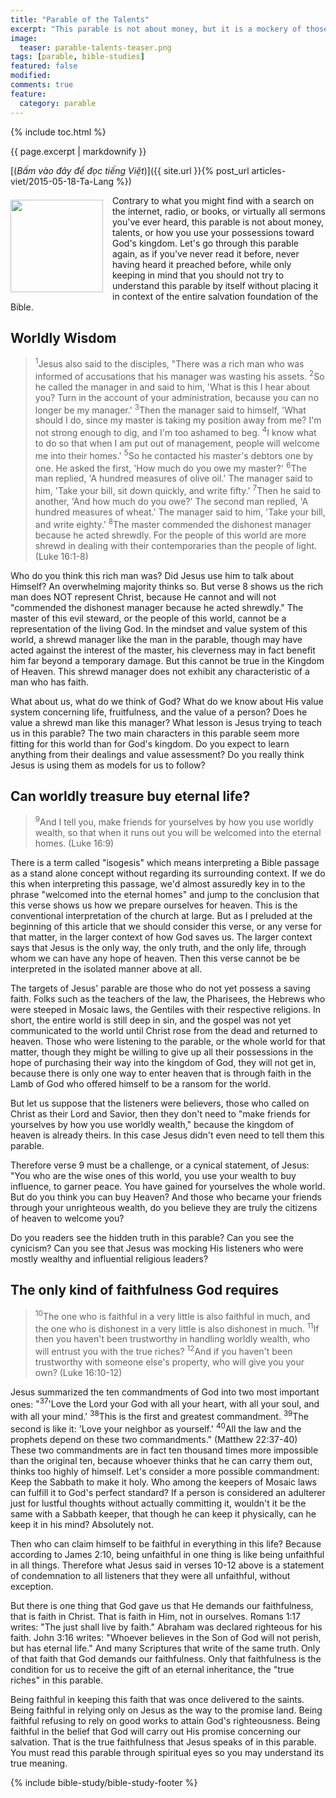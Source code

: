 ```yaml
---
title: "Parable of the Talents"
excerpt: "This parable is not about money, but it is a mockery of those who think they can buy God's kingdom with their wealth. (Luke 16:1-8)."
image: 
  teaser: parable-talents-teaser.png
tags: [parable, bible-studies]
featured: false
modified:
comments: true
feature:
  category: parable
---
```


{% include toc.html %}

{{ page.excerpt | markdownify }}

[(<em>Bấm vào đây để đọc tiếng Việt</em>)]({{ site.url }}{% post_url articles-viet/2015-05-18-Ta-Lang %})

<div>
<p>
<img alt src="{{ site.url }}/assets/images/talents.jpg" style="border: 0px none; margin: 7px 15px 0px 0px; max-width: 100%; height: 148px; padding: 0px; float: left;">
Contrary to what you might find with a search on the internet, radio, or books, or virtually all sermons you've ever heard, this parable is not about money, talents, or how you use your possessions toward God's kingdom. Let's go through this parable again, as if you've never read it before, never having heard it preached before, while only keeping in mind that you should not try to understand this parable by itself without placing it in context of the entire salvation foundation of the Bible.
</p>
</div>

## Worldly Wisdom

> <sup>1</sup>Jesus also said to the disciples, "There was a rich man who was informed of accusations that his manager was wasting his assets.  <sup>2</sup>So he called the manager in and said to him, 'What is this I hear about you? Turn in the account of your administration, because you can no longer be my manager.'  <sup>3</sup>Then the manager said to himself, 'What should I do, since my master is taking my position away from me? I'm not strong enough to dig, and I'm too ashamed to beg.  <sup>4</sup>I know what to do so that when I am put out of management, people will welcome me into their homes.'  <sup>5</sup>So he contacted his master's debtors one by one. He asked the first, 'How much do you owe my master?'  <sup>6</sup>The man replied, 'A hundred measures of olive oil.' The manager said to him, 'Take your bill, sit down quickly, and write fifty.'  <sup>7</sup>Then he said to another, 'And how much do you owe?' The second man replied, 'A hundred measures of wheat.' The manager said to him, 'Take your bill, and write eighty.'  <sup>8</sup>The master commended the dishonest manager because he acted shrewdly. For the people of this world are more shrewd in dealing with their contemporaries than the people of light. (Luke 16:1-8)

Who do you think this rich man was? Did Jesus use him to talk about Himself? An overwhelming majority thinks so. But verse 8 shows us the rich man does NOT represent Christ, because He cannot and will not <span class="green-letter">"commended the dishonest manager because he acted shrewdly."</span> The master of this evil steward, or the people of this world, cannot be a representation of the living God. In the mindset and value system of this world, a shrewd manager like the man in the parable, though may have acted against the interest of the master, his cleverness may in fact benefit him far beyond a temporary damage. But this cannot be true in the Kingdom of Heaven. This shrewd manager does not exhibit any characteristic of a man who has faith.

What about us, what do we think of God? What do we know about His value system concerning life, fruitfulness, and the value of a person? Does he value a shrewd man like this manager? What lesson is Jesus trying to teach us in this parable? The two main characters in this parable seem more fitting for this world than for God's kingdom. Do you expect to learn anything from their dealings and value assessment? Do you really think Jesus is using them as models for us to follow?

## Can worldly treasure buy eternal life?

> <sup>9</sup>And I tell you, make friends for yourselves by how you use worldly wealth, so that when it runs out you will be welcomed into the eternal homes. (Luke 16:9)

There is a term called "isogesis" which means interpreting a Bible passage as a stand alone concept without regarding its surrounding context. If we do this when interpreting this passage, we'd almost assuredly key in to the phrase "welcomed into the eternal homes" and jump to the conclusion that this verse shows us how we prepare ourselves for heaven. This is the conventional interpretation of the church at large. But as I preluded at the beginning of this article that we should consider this verse, or any verse for that matter, in the larger context of how God saves us. The larger context says that Jesus is the only way, the only truth, and the only life, through whom we can have any hope of heaven. Then this verse cannot be be interpreted in the isolated manner above at all.

The targets of Jesus' parable are those who do not yet possess a saving faith. Folks such as the teachers of the law, the Pharisees, the Hebrews who were steeped in Mosaic laws, the Gentiles with their respective religions. In short, the entire world is still deep in sin, and the gospel was not yet communicated to the world until Christ rose from the dead and returned to heaven. Those who were listening to the parable, or the whole world for that matter, though they might be willing to give up all their possessions in the hope of purchasing their way into the kingdom of God, they will not get in, because there is only one way to enter heaven that is through faith in the Lamb of God who offered himself to be a ransom for the world.

But let us suppose that the listeners were believers, those who called on Christ as their Lord and Savior, then they don't need to "make friends for yourselves by how you use worldly wealth," because the kingdom of heaven is already theirs. In this case Jesus didn't even need to tell them this parable.

Therefore verse 9 must be a challenge, or a cynical statement, of Jesus: "You who are the wise ones of this world, you use your wealth to buy influence, to garner peace. You have gained for yourselves the whole world. But do you think you can buy Heaven? And those who became your friends through your unrighteous wealth, do you believe they are truly the citizens of heaven to welcome you?

Do you readers see the hidden truth in this parable? Can you see the cynicism? Can you see that Jesus was mocking His listeners who were mostly wealthy and influential religious leaders?

## The only kind of faithfulness God requires

> <sup>10</sup>The one who is faithful in a very little is also faithful in much, and the one who is dishonest in a very little is also dishonest in much.  <sup>11</sup>If then you haven't been trustworthy in handling worldly wealth, who will entrust you with the true riches?  <sup>12</sup>And if you haven't been trustworthy with someone else's property, who will give you your own? (Luke 16:10-12)

Jesus summarized the ten commandments of God into two most important ones: <span class="green-letter">"<sup>37</sup>'Love the Lord your God with all your heart, with all your soul, and with all your mind.'  <sup>38</sup>This is the first and greatest commandment.  <sup>39</sup>The second is like it: 'Love your neighbor as yourself.'  <sup>40</sup>All the law and the prophets depend on these two commandments." (Matthew 22:37-40)</span> These two commandments are in fact ten thousand times more impossible than the original ten, because whoever thinks that he can carry them out, thinks too highly of himself. Let's consider a more possible commandment: Keep the Sabbath to make it holy. Who among the keepers of Mosaic laws  can fulfill it to God's perfect standard? If a person is considered an adulterer just for lustful thoughts without actually committing it, wouldn't it be the same with a Sabbath keeper, that though he can keep it physically, can he keep it in his mind? Absolutely not.

Then who can claim himself to be faithful in everything in this life? Because according to James 2:10, being unfaithful in one thing is like being unfaithful in all things. Therefore what Jesus said in verses 10-12 above is a statement of condemnation to all listeners that they were all unfaithful, without exception. 

But there is one thing that God gave us that He demands our faithfulness, that is faith in Christ. That is faith in Him, not in ourselves. Romans 1:17 writes: <span class="green-letter">"The just shall live by faith."</span> Abraham was declared righteous for his faith. John 3:16 writes: <span class="green-letter">"Whoever believes in the Son of God will not perish, but has eternal life."</span> And many Scriptures that write of the same truth. Only of that faith that God demands our faithfulness. Only that faithfulness is the condition for us to receive the gift of an eternal inheritance, the "true riches" in this parable.

Being faithful in keeping this faith that was once delivered to the saints. Being faithful in relying only on Jesus as the way to the promise land. Being faithful refusing to rely on good works to attain God's righteousness. Being faithful in the belief that God will carry out His promise concerning our salvation. That is the true faithfulness that Jesus speaks of in this parable. You must read this parable through spiritual eyes so you may understand its true meaning.

{% include bible-study/bible-study-footer %}

